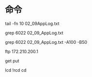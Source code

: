 
# 命令
tail -fn 10 02_09AppLog.txt

grep 6022 02_09_AppLog.txt

grep 6022 02_09_AppLog.txt -A100 -B50

ftp 172.210.200.1

get
put 

lcd 
!rcd
cd 
